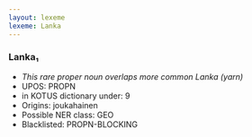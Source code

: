 ```yaml
---
layout: lexeme
lexeme: Lanka
---
```


###  Lanka₁

* _This rare proper noun overlaps more common *Lanka* (yarn)_
* UPOS:  PROPN
* in KOTUS dictionary under:  9
* Origins: joukahainen 
* Possible NER class:  GEO
* Blacklisted:  PROPN-BLOCKING

